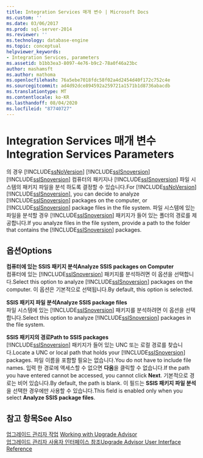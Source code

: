 ```yaml
---
title: Integration Services 매개 변수 | Microsoft Docs
ms.custom: ''
ms.date: 03/06/2017
ms.prod: sql-server-2014
ms.reviewer: ''
ms.technology: database-engine
ms.topic: conceptual
helpviewer_keywords:
- Integration Services, parameters
ms.assetid: b1bb3ea3-8097-4e76-b9c2-78a0f46a23bc
author: mashamsft
ms.author: mathoma
ms.openlocfilehash: 76a5ebe7018fdc58f02a4d2454d40f172c752c4e
ms.sourcegitcommit: ad4d92dce894592a259721a1571b1d8736abacdb
ms.translationtype: MT
ms.contentlocale: ko-KR
ms.lasthandoff: 08/04/2020
ms.locfileid: "87740727"
---
```

# <a name="integration-services-parameters"></a><span data-ttu-id="c82f7-102">Integration Services 매개 변수</span><span class="sxs-lookup"><span data-stu-id="c82f7-102">Integration Services Parameters</span></span>
  <span data-ttu-id="c82f7-103">의 경우 [!INCLUDE[ssNoVersion](../../includes/ssnoversion-md.md)] [!INCLUDE[ssISnoversion](../../includes/ssisnoversion-md.md)] [!INCLUDE[ssISnoversion](../../includes/ssisnoversion-md.md)] 컴퓨터의 패키지나 [!INCLUDE[ssISnoversion](../../includes/ssisnoversion-md.md)] 파일 시스템의 패키지 파일을 분석 하도록 결정할 수 있습니다.</span><span class="sxs-lookup"><span data-stu-id="c82f7-103">For [!INCLUDE[ssNoVersion](../../includes/ssnoversion-md.md)][!INCLUDE[ssISnoversion](../../includes/ssisnoversion-md.md)], you can decide to analyze [!INCLUDE[ssISnoversion](../../includes/ssisnoversion-md.md)] packages on the computer, or [!INCLUDE[ssISnoversion](../../includes/ssisnoversion-md.md)] package files in the file system.</span></span> <span data-ttu-id="c82f7-104">파일 시스템에 있는 파일을 분석할 경우 [!INCLUDE[ssISnoversion](../../includes/ssisnoversion-md.md)] 패키지가 들어 있는 폴더의 경로를 제공합니다.</span><span class="sxs-lookup"><span data-stu-id="c82f7-104">If you analyze files in the file system, provide a path to the folder that contains the [!INCLUDE[ssISnoversion](../../includes/ssisnoversion-md.md)] packages.</span></span>  
  
## <a name="options"></a><span data-ttu-id="c82f7-105">옵션</span><span class="sxs-lookup"><span data-stu-id="c82f7-105">Options</span></span>  
 <span data-ttu-id="c82f7-106">**컴퓨터에 있는 SSIS 패키지 분석**</span><span class="sxs-lookup"><span data-stu-id="c82f7-106">**Analyze SSIS packages on Computer**</span></span>  
 <span data-ttu-id="c82f7-107">컴퓨터에 있는 [!INCLUDE[ssISnoversion](../../includes/ssisnoversion-md.md)] 패키지를 분석하려면 이 옵션을 선택합니다.</span><span class="sxs-lookup"><span data-stu-id="c82f7-107">Select this option to analyze [!INCLUDE[ssISnoversion](../../includes/ssisnoversion-md.md)] packages on the computer.</span></span> <span data-ttu-id="c82f7-108">이 옵션은 기본적으로 선택됩니다.</span><span class="sxs-lookup"><span data-stu-id="c82f7-108">By default, this option is selected.</span></span>  
  
 <span data-ttu-id="c82f7-109">**SSIS 패키지 파일 분석**</span><span class="sxs-lookup"><span data-stu-id="c82f7-109">**Analyze SSIS package files**</span></span>  
 <span data-ttu-id="c82f7-110">파일 시스템에 있는 [!INCLUDE[ssISnoversion](../../includes/ssisnoversion-md.md)] 패키지를 분석하려면 이 옵션을 선택합니다.</span><span class="sxs-lookup"><span data-stu-id="c82f7-110">Select this option to analyze [!INCLUDE[ssISnoversion](../../includes/ssisnoversion-md.md)] packages in the file system.</span></span>  
  
 <span data-ttu-id="c82f7-111">**SSIS 패키지의 경로**</span><span class="sxs-lookup"><span data-stu-id="c82f7-111">**Path to SSIS packages**</span></span>  
 <span data-ttu-id="c82f7-112">[!INCLUDE[ssISnoversion](../../includes/ssisnoversion-md.md)] 패키지가 들어 있는 UNC 또는 로컬 경로를 찾습니다.</span><span class="sxs-lookup"><span data-stu-id="c82f7-112">Locate a UNC or local path that holds your [!INCLUDE[ssISnoversion](../../includes/ssisnoversion-md.md)] packages.</span></span> <span data-ttu-id="c82f7-113">파일 이름을 포함할 필요는 없습니다.</span><span class="sxs-lookup"><span data-stu-id="c82f7-113">You do not have to include file names.</span></span> <span data-ttu-id="c82f7-114">입력 한 경로에 액세스할 수 없으면 **다음**을 클릭할 수 없습니다.</span><span class="sxs-lookup"><span data-stu-id="c82f7-114">If the path you have entered cannot be accessed, you cannot click **Next**.</span></span> <span data-ttu-id="c82f7-115">기본적으로 경로는 비어 있습니다.</span><span class="sxs-lookup"><span data-stu-id="c82f7-115">By default, the path is blank.</span></span> <span data-ttu-id="c82f7-116">이 필드는 **SSIS 패키지 파일 분석**을 선택한 경우에만 사용할 수 있습니다.</span><span class="sxs-lookup"><span data-stu-id="c82f7-116">This field is enabled only when you select **Analyze SSIS package files**.</span></span>  
  
## <a name="see-also"></a><span data-ttu-id="c82f7-117">참고 항목</span><span class="sxs-lookup"><span data-stu-id="c82f7-117">See Also</span></span>  
 <span data-ttu-id="c82f7-118">[업그레이드 관리자 작업](../../../2014/sql-server/install/working-with-upgrade-advisor.md) </span><span class="sxs-lookup"><span data-stu-id="c82f7-118">[Working with Upgrade Advisor](../../../2014/sql-server/install/working-with-upgrade-advisor.md) </span></span>  
 [<span data-ttu-id="c82f7-119">업그레이드 관리자 사용자 인터페이스 참조</span><span class="sxs-lookup"><span data-stu-id="c82f7-119">Upgrade Advisor User Interface Reference</span></span>](../../../2014/sql-server/install/upgrade-advisor-user-interface-reference.md)  
  
  
